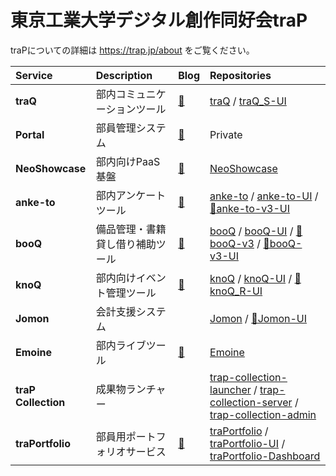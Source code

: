 # 東京工業大学デジタル創作同好会traP

traPについての詳細は https://trap.jp/about をご覧ください。

Service | Description | Blog | Repositories
:-|:-|:-|:-|
**traQ** | 部内コミュニケーションツール | [🔗](https://trap.jp/post/1051/) | [traQ](https://github.com/traPtitech/traQ) / [traQ_S-UI](https://github.com/traPtitech/traQ_S-UI)
**Portal** | 部員管理システム | [🔗](https://trap.jp/post/1181/) | Private
**NeoShowcase** | 部内向けPaaS基盤 | [🔗](https://trap.jp/post/2271/) | [NeoShowcase](https://github.com/traPtitech/NeoShowcase)
**anke-to** | 部内アンケートツール | [🔗](https://trap.jp/post/955/) | [anke-to](https://github.com/traPtitech/anke-to) / [anke-to-UI](https://github.com/traPtitech/anke-to-UI) / [🚧anke-to-v3-UI](https://github.com/traPtitech/anke-to-v3-UI)
**booQ** | 備品管理・書籍貸し借り補助ツール | [🔗](https://trap.jp/post/643/) | [booQ](https://github.com/traPtitech/booQ) / [booQ-UI](https://github.com/traPtitech/booQ-UI) / [🚧booQ-v3](https://github.com/traPtitech/booQ-v3) / [🚧booQ-v3-UI](https://github.com/traPtitech/booQ-v3-UI)
**knoQ** | 部内向けイベント管理ツール | [🔗](https://trap.jp/post/1066/) | [knoQ](https://github.com/traPtitech/knoQ) / [knoQ-UI](https://github.com/traPtitech/knoQ-UI) / [🚧knoQ_R-UI](https://github.com/traPtitech/knoQ_R-UI)
**Jomon** | 会計支援システム | | [Jomon](https://github.com/traPtitech/Jomon) / [🚧Jomon-UI](https://github.com/traPtitech/Jomon-UI)
**Emoine** | 部内ライブツール | [🔗](https://trap.jp/post/1093/) | [Emoine](https://github.com/traPtitech/Emoine)
**traP Collection** | 成果物ランチャー | | [trap-collection-launcher](https://github.com/traPtitech/trap-collection-launcher) / [trap-collection-server](https://github.com/traPtitech/trap-collection-server) / [trap-collection-admin](https://github.com/traPtitech/trap-collection-admin)
**traPortfolio** | 部員用ポートフォリオサービス | [🔗](https://trap.jp/post/2262/) | [traPortfolio](https://github.com/traPtitech/traPortfolio) / [traPortfolio-UI](https://github.com/traPtitech/traPortfolio-UI) / [traPortfolio-Dashboard](https://github.com/traPtitech/traPortfolio-Dashboard)

